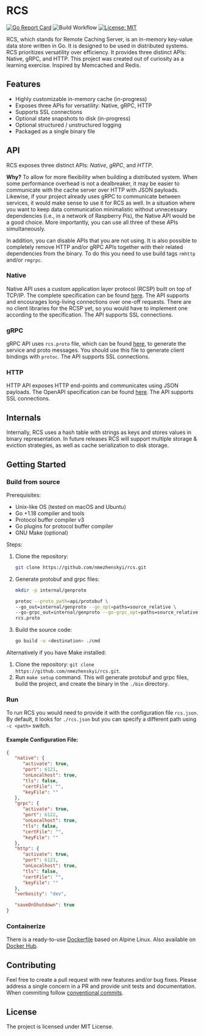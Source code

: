 # RCS

[![Go Report Card](https://goreportcard.com/badge/github.com/nmezhenskyi/rcs)](https://goreportcard.com/report/github.com/nmezhenskyi/rcs)
![Build Workflow](https://github.com/nmezhenskyi/rcs/actions/workflows/ci.yml/badge.svg)
[![License: MIT](https://img.shields.io/badge/License-MIT-blue.svg)](https://github.com/nmezhenskyi/rcs/blob/main/LICENSE.md)

RCS, which stands for Remote Caching Server, is an in-memory key-value data store written in Go.
It is designed to be used in distributed systems. RCS prioritizes versatility over efficiency.
It provides three distinct APIs: Native, gRPC, and HTTP. This project was created out of curiosity
as a learning exercise. Inspired by Memcached and Redis.

## Features

- Highly customizable in-memory cache (in-progress)
- Exposes three APIs for versatility: Native, gRPC, HTTP
- Supports SSL connections
- Optional state snapshots to disk (in-progress)
- Optional structured / unstructured logging
- Packaged as a single binary file

## API

RCS exposes three distinct APIs: *Native*, *gRPC*, and *HTTP*.

__Why?__ To allow for more flexibility when building a distributed system.
When some performance overhead is not a dealbreaker, it may be easier to communicate
with the cache server over HTTP with JSON payloads. Likewise, if your project already uses gRPC
to communicate between services, it would make sense to use it for RCS as well.
In a situation where you want to keep data communication minimalistic without unnecessary
dependencies (i.e., in a network of Raspberry Pis), the Native API would be a good choice.
More importantly, you can use all three of these APIs simultaneously.  

In addition, you can disable APIs that you are not using. It is also possible to completely remove HTTP
and/or gRPC APIs together with their related dependencies from the binary. To do this you need to use
build tags `rmhttp` and/or `rmgrpc`.

### Native

Native API uses a custom application layer protocol (RCSP) built on top of TCP/IP. The complete
specification can be found [here](https://github.com/nmezhenskyi/rcs/blob/main/api/native/rcs.md).
The API supports and encourages long-living connections over one-off requests. There are no client
libraries for the RCSP yet, so you would have to implement one according to the specification.
The API supports SSL connections.

### gRPC

gRPC API uses `rcs.proto` file, which can be found
[here](https://github.com/nmezhenskyi/rcs/blob/main/api/protobuf/rcs.proto),
to generate the service and proto messages. You should use this file to generate client bindings with
`protoc`. The API supports SSL connections.

### HTTP

HTTP API exposes HTTP end-points and communicates using JSON payloads. The OpenAPI specification can be
found [here](https://github.com/nmezhenskyi/rcs/blob/main/api/openapi/rcs.yaml). The API supports SSL connections.

## Internals

Internally, RCS uses a hash table with strings as keys and stores values in binary representation.
In future releases RCS will support multiple storage & eviction strategies, as well as cache serialization
to disk storage.

## Getting Started

### Build from source

Prerequisites:

- Unix-like OS (tested on macOS and Ubuntu)
- Go +1.18 compiler and tools
- Protocol buffer compiler v3
- Go plugins for protocol buffer compiler
- GNU Make (optional)

Steps:

1. Clone the repository:
   ```sh
   git clone https://github.com/nmezhenskyi/rcs.git
   ```
2. Generate protobuf and grpc files: 
   ```sh
   mkdir -p internal/genproto
   
   protoc --proto_path=api/protobuf \
   --go_out=internal/genproto --go_opt=paths=source_relative \
   --go-grpc_out=internal/genproto --go-grpc_opt=paths=source_relative \
   rcs.proto
   ```
3. Build the source code:
   ```sh
   go build -o <destination> ./cmd
   ```

Alternatively if you have Make installed:

1. Clone the repository: `git clone https://github.com/nmezhenskyi/rcs.git`.
2. Run `make setup` command. This will generate protobuf and grpc files, build the project,
and create the binary in the `./bin` directory.

### Run

To run RCS you would need to provide it with the configuration file `rcs.json`. 
By default, it looks for `./rcs.json` but you can specify a different path using `-c <path>` switch.

#### Example Configuration File:

```json
{
   "native": {
      "activate": true,
      "port": 6121,
      "onLocalhost": true,
      "tls": false,
      "certFile": "",
      "keyFile": ""
   },
   "grpc": {
      "activate": true,
      "port": 6122,
      "onLocalhost": true,
      "tls": false,
      "certFile": "",
      "keyFile": ""
   },
   "http": {
      "activate": true,
      "port": 6123,
      "onLocalhost": true,
      "tls": false,
      "certFile": "",
      "keyFile": ""
   },
   "verbosity": "dev",

   "saveOnShutdown": true
}
```

### Containerize

There is a ready-to-use [Dockerfile](https://github.com/nmezhenskyi/rcs/blob/main/Dockerfile) based
on Alpine Linux. Also available on [Docker Hub](https://hub.docker.com/repository/docker/nmezhenskyi/rcs).

## Contributing

Feel free to create a pull request with new features and/or bug fixes.
Please address a single concern in a PR and provide unit tests and documentation.
When commiting follow [conventional commits](https://www.conventionalcommits.org/en/v1.0.0/).

## License

The project is licensed under MIT License.
